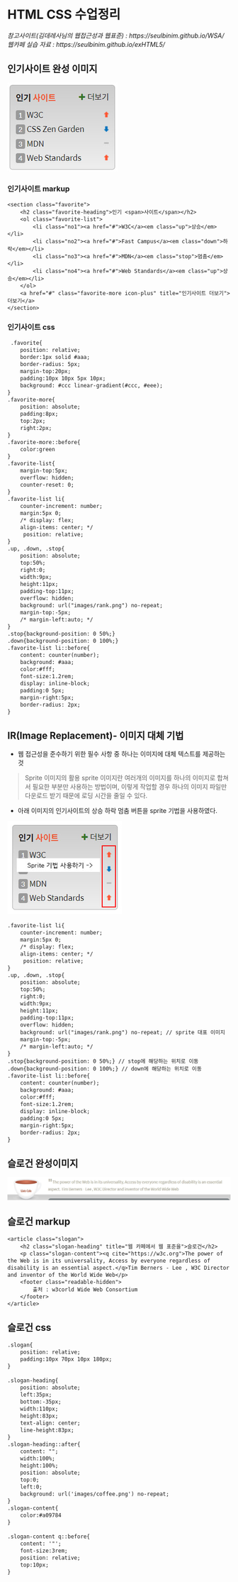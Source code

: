 <h1>HTML CSS 수업정리 </h1>
<cite>참고사이트(김데레사님의 웹접근성과 웹표준) : https://seulbinim.github.io/WSA/ </cite><br>
<cite>웹카페 실습 자료 : https://seulbinim.github.io/exHTML5/</cite>

## 인기사이트 완성 이미지
<img src="img/site.jpg">

### 인기사이트 markup
```
<section class="favorite">
    <h2 class="favorite-heading">인기 <span>사이트</span></h2>
    <ol class="favorite-list">
        <li class="no1"><a href="#">W3C</a><em class="up">상승</em></li>
        <li class="no2"><a href="#">Fast Campus</a><em class="down">하락</em></li>
        <li class="no3"><a href="#">MDN</a><em class="stop">멈춤</em></li>
        <li class="no4"><a href="#">Web Standards</a><em class="up">상승</em></li>
    </ol>
    <a href="#" class="favorite-more icon-plus" title="인기사이트 더보기">더보기</a>
</section>
```

### 인기사이트 css
```
 .favorite{
    position: relative;
    border:1px solid #aaa;
    border-radius: 5px;
    margin-top:20px;
    padding:10px 10px 5px 10px;
    background: #ccc linear-gradient(#ccc, #eee);
}
.favorite-more{
    position: absolute;
    padding:8px;
    top:2px;
    right:2px;
}
.favorite-more::before{
    color:green
}
.favorite-list{
    margin-top:5px;
    overflow: hidden;
    counter-reset: 0;
}
.favorite-list li{
    counter-increment: number;
    margin:5px 0;
    /* display: flex;
    align-items: center; */
     position: relative; 
}
.up, .down, .stop{
    position: absolute;
    top:50%;
    right:0;
    width:9px;
    height:11px;
    padding-top:11px;
    overflow: hidden;
    background: url("images/rank.png") no-repeat;
    margin-top:-5px;
    /* margin-left:auto; */
}
.stop{background-position: 0 50%;}
.down{background-position: 0 100%;}
.favorite-list li::before{
    content: counter(number);
    background: #aaa;
    color:#fff;
    font-size:1.2rem;
    display: inline-block; 
    padding:0 5px;
    margin-right:5px;
    border-radius: 2px;
} 
```

## IR(Image Replacement)- 이미지 대체 기법

* 웹 접근성을 준수하기 위한 필수 사항 중 하나는 이미지에 대체 텍스트를 제공하는 것

> Sprite 이미지의 활용
> sprite 이미지란 여러개의 이미지를 하나의 이미지로 합쳐서 필요한 부분만 사용하는 방법이며, 이렇게 작업할 경우 하나의 이미지 파일만 다운로드 받기 때문에 로딩 시간을 줄일 수 있다.

* 아래 이미지의 인기사이트의 상승 하락 멈춤 버튼을 sprite 기법을 사용하였다.
<img src="img/site2.jpg">

```
.favorite-list li{
    counter-increment: number;
    margin:5px 0;
    /* display: flex;
    align-items: center; */
     position: relative; 
}
.up, .down, .stop{
    position: absolute;
    top:50%;
    right:0;
    width:9px;
    height:11px;
    padding-top:11px;
    overflow: hidden;
    background: url("images/rank.png") no-repeat; // sprite 대표 이미지 
    margin-top:-5px;
    /* margin-left:auto; */
}
.stop{background-position: 0 50%;} // stop에 해당하는 위치로 이동
.down{background-position: 0 100%;} // down에 해당하는 위치로 이동 
.favorite-list li::before{
    content: counter(number);
    background: #aaa;
    color:#fff;
    font-size:1.2rem;
    display: inline-block; 
    padding:0 5px;
    margin-right:5px;
    border-radius: 2px;
} 
```

## 슬로건 완성이미지
<img src="img/slogan.jpg">

## 슬로건 markup
```
<article class="slogan">
    <h2 class="slogan-heading" title="웹 카페에서 웹 표준을">슬로건</h2>
    <p class="slogan-content"><q cite="https://w3c.org">The power of the Web is in its universality, Access by everyone regardless of disability is an essential aspect.</q>Tim Berners - Lee , W3C Director and inventor of the World Wide Web</p>
    <footer class="readable-hidden">
        출처 : w3corld Wide Web Consortium
    </footer>
</article>
```

## 슬로건 css
```
.slogan{
    position: relative;
    padding:10px 70px 10px 180px;
}

.slogan-heading{
    position: absolute;
    left:35px;
    bottom:-35px;
    width:110px;
    height:83px;
    text-align: center;
    line-height:83px;
}
.slogan-heading::after{
    content: "";
    width:100%;
    height:100%;
    position: absolute;
    top:0;
    left:0;
    background: url('images/coffee.png') no-repeat;
}
.slogan-content{
    color:#a09784
}

.slogan-content q::before{
    content: '"';
    font-size:3rem;
    position: relative;
    top:10px;
}
```